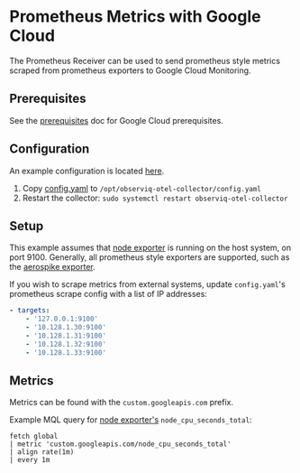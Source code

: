 # Prometheus Metrics with Google Cloud

The Prometheus Receiver can be used to send prometheus style metrics scraped from prometheus exporters to Google Cloud Monitoring.

## Prerequisites

See the [prerequisites](../prerequisites.md) doc for Google Cloud prerequisites.

## Configuration

An example configuration is located [here](./config.yaml).

1. Copy [config.yaml](./config.yaml) to `/opt/observiq-otel-collector/config.yaml`
2. Restart the collector: `sudo systemctl restart observiq-otel-collector`

## Setup

This example assumes that [node exporter](https://github.com/prometheus/node_exporter) is running on the host system, on port 9100. Generally, all prometheus style exporters are supported, such as the [aerospike exporter](https://github.com/aerospike/aerospike-prometheus-exporter).

If you wish to scrape metrics from external systems, update `config.yaml`'s prometheus scrape config with a list of IP addresses:
```yaml
- targets:
    - '127.0.0.1:9100'
    - '10.128.1.30:9100'
    - '10.128.1.31:9100'
    - '10.128.1.32:9100'
    - '10.128.1.33:9100'
```

## Metrics

Metrics can be found with the `custom.googleapis.com` prefix.

Example MQL query for [node exporter's](https://github.com/prometheus/node_exporter) `node_cpu_seconds_total`:
```
fetch global
| metric 'custom.googleapis.com/node_cpu_seconds_total'
| align rate(1m)
| every 1m
```
